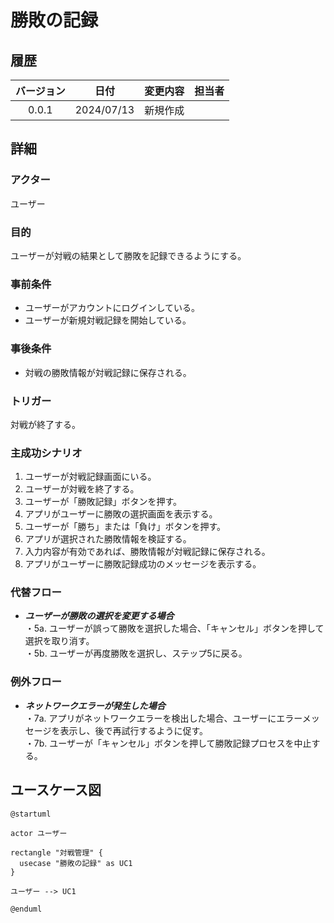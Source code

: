 # 勝敗の記録

## 履歴

| バージョン |    日付    | 変更内容 | 担当者 |
| :--------: | :--------: | :------- | :----: |
|   0.0.1    | 2024/07/13 | 新規作成 |        |

## 詳細

### アクター

ユーザー

### 目的

ユーザーが対戦の結果として勝敗を記録できるようにする。

### 事前条件

- ユーザーがアカウントにログインしている。
- ユーザーが新規対戦記録を開始している。

### 事後条件

- 対戦の勝敗情報が対戦記録に保存される。

### トリガー

対戦が終了する。

### 主成功シナリオ

1. ユーザーが対戦記録画面にいる。
2. ユーザーが対戦を終了する。
3. ユーザーが「勝敗記録」ボタンを押す。
4. アプリがユーザーに勝敗の選択画面を表示する。
5. ユーザーが「勝ち」または「負け」ボタンを押す。
6. アプリが選択された勝敗情報を検証する。
7. 入力内容が有効であれば、勝敗情報が対戦記録に保存される。
8. アプリがユーザーに勝敗記録成功のメッセージを表示する。

### 代替フロー

- ***ユーザーが勝敗の選択を変更する場合***</br>
・5a. ユーザーが誤って勝敗を選択した場合、「キャンセル」ボタンを押して選択を取り消す。</br>
・5b. ユーザーが再度勝敗を選択し、ステップ5に戻る。

### 例外フロー

- ***ネットワークエラーが発生した場合***</br>
・7a. アプリがネットワークエラーを検出した場合、ユーザーにエラーメッセージを表示し、後で再試行するように促す。</br>
・7b. ユーザーが「キャンセル」ボタンを押して勝敗記録プロセスを中止する。

## ユースケース図

```plantuml
@startuml

actor ユーザー

rectangle "対戦管理" {
  usecase "勝敗の記録" as UC1
}

ユーザー --> UC1

@enduml
```
